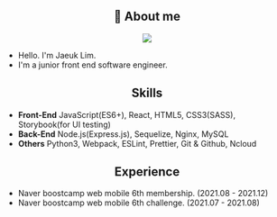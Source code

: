 <h2 align="center">👋 About me</h2> 

<p align="center">
  <img src="https://github-readme-quotes.herokuapp.com/quote?theme=dark&animation=default&layout=default&font=default&quotesUrl=https://github.com/mugglim/mugglim/blob/main/quote.json">
</p>

- Hello. I'm Jaeuk Lim. 
- I'm a junior front end software engineer.

<h2 align="center">Skills</h2> 

- **Front-End** JavaScript(ES6+), React, HTML5, CSS3(SASS), Storybook(for UI testing)
- **Back-End** Node.js(Express.js), Sequelize, Nginx, MySQL 
- **Others** Python3, Webpack, ESLint, Prettier, Git & Github, Ncloud 


<h2 align="center">Experience</h2> 

- Naver boostcamp web mobile 6th membership. (2021.08 - 2021.12)
- Naver boostcamp web mobile 6th challenge. (2021.07 - 2021.08)

